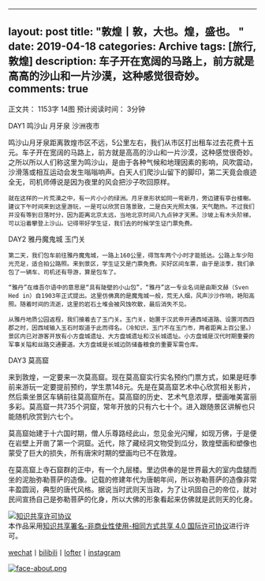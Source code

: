 
---
layout: post
title: "敦煌丨敦，大也。煌，盛也。 "
date:   2019-04-18
categories: Archive
tags: [旅行, 敦煌]
description: 车子开在宽阔的马路上，前方就是高高的沙山和一片沙漠，这种感觉很奇妙。
comments: true
---


正文共： 1153字 14图
预计阅读时间： 3分钟


DAY1 鸣沙山 月牙泉 沙洲夜市



   鸣沙山月牙泉距离敦煌市区不远，5公里左右，我们从市区打出租车过去花费十五元。车子开在宽阔的马路上，前方就是高高的沙山和一片沙漠，这种感觉很奇妙。之所以所以人们称这里为鸣沙山，是由于各种气候和地理因素的影响，风吹震动，沙滑落或相互运动会发生嗡嗡响声。白天人们爬沙山留下的脚印，第二天竟会痕迹全无，司机师傅说是因为夜里的风会把沙子吹回原样。

    就在这样的一片荒漠之中，有一片小小的绿洲。月牙泉形状如同一弯新月，旁边建有亭台楼榭。建议下午时间来到这里游玩，一是可以欣赏日落景致，二是白天光照太强，天气酷热。不过我们并没有等到日落时分，因为距离北京太远，当地北京时间八九点钟才天黑。沙坡上有木头阶梯，可以沿着攀登上沙山。记得带好学生证，我们去的时候学生证门票免费。



DAY2 雅丹魔鬼城 玉门关



    第二天，我们包车前往雅丹魔鬼城，一路上160公里，得驾车两个小时才能抵达。公路上车少阳光充足，适合拍公路照。来到景区，学生证又是门票免费。买好区间车票，由于是淡季，我们承包了一辆车、司机还有导游，算是包车了。

    “雅丹”在维吾尔语中的意思是“具有陡壁的小山包”，“雅丹”这一专业名词是由斯文赫（Sven Hed in）自1903年正式提出。这里仿佛真的是魔鬼城一般，荒无人烟，风声沙沙作响，艳阳高照。随着时间的流逝，这里的岩石土堆会被风蚀吹散，最后消失不见。

    从雅丹地质公园返程，我们接着去了玉门关。玉门关，始置于汉武帝开通西域道路、设置河西四郡之时，因西域输入玉石时取道于此而得名。（冷知识，玉门不在玉门市，两者距离上百公里。）景区内已对游客开放有小方盘城遗址、大方盘城遗址和汉长城遗址。小方盘城是汉代时期重要的军事关隘和丝路交通要道。大方盘城是长城边防储备粮食的重要军需仓库。



DAY3 莫高窟



   来到敦煌，一定要来一次莫高窟。现在莫高窟实行实名预约门票方式，如果是旺季前来游玩一定要提前预约，学生票148元。先是在莫高窟艺术中心欣赏相关影片，然后乘坐景区车辆前往莫高窟所在。莫高窟的历史、艺术气息浓厚，壁画唯美富丽多彩。莫高窟一共735个洞窟，常年开放的只有六七十个。进入跟随景区讲解也只能随机欣赏到六七个。

   莫高窟始建于十六国时期，僧人乐尊路经此山，忽见金光闪耀，如现万佛，于是便在岩壁上开凿了第一个洞窟。近代，除了藏经洞文物受到瓜分，敦煌壁画和塑像也蒙受了巨大的损失，所有唐宋时期的壁画均已不在敦煌。

   在莫高窟上寺石窟群的正中，有一个九层楼。里边供奉的是世界最大的室内盘腿而坐的泥胎弥勒菩萨的造像。记载的修建年代为唐朝年间，所以弥勒菩萨的造像非常丰盈圆润，典型的唐代风格。据说当时武则天当政，为了让巩固自己的帝位，就对民间宣扬自己是弥勒菩萨的化身，所以大佛的形象看起来仿佛就是武则天的化身。



<a rel="license" href="http://creativecommons.org/licenses/by-nc-sa/4.0/"><img alt="知识共享许可协议" style="border-width:0" src="https://i.creativecommons.org/l/by-nc-sa/4.0/88x31.png" /></a><br />本作品采用<a rel="license" href="http://creativecommons.org/licenses/by-nc-sa/4.0/">知识共享署名-非商业性使用-相同方式共享 4.0 国际许可协议</a>进行许可。

[wechat](http://mp.weixin.qq.com/s?__biz=MzIxMTM4NTM0Nw==&mid=100000449&idx=1&sn=0b1c290b2253f7c71fbcf8cafd946a3f&chksm=17576fad2020e6bba7ce49ba5a5e8affabb8ffb9a37afe25a4d070d3abc88b65b5f004da6fc3#rd)丨[bilibili](https://space.bilibili.com/5041218/#/)丨[lofter](http://thentrue.lofter.com)丨[instagram](https://www.instagram.com/thentrue001/)

[![face-about.png](https://i.loli.net/2018/07/20/5b5189a0488a6.png)](https://i.loli.net/2018/07/20/5b5189a0488a6.png)
